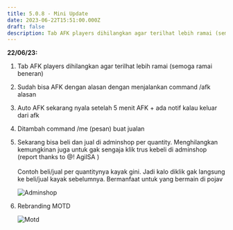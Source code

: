 ```yaml
---
title: 5.0.8 - Mini Update
date: 2023-06-22T15:51:00.000Z
draft: false
description: Tab AFK players dihilangkan agar terilhat lebih ramai (semoga ramai beneran)
---
```

 **22/06/23:**

1.  Tab AFK players dihilangkan agar terilhat lebih ramai (semoga ramai beneran)
2. Sudah bisa AFK dengan alasan dengan menjalankan command /afk alasan
3. Auto AFK sekarang nyala setelah 5 menit AFK + ada notif kalau keluar dari afk
4. Ditambah command /me (pesan) buat jualan
5. Sekarang bisa beli dan jual di adminshop per quantity. Menghilangkan kemungkinan juga untuk gak sengaja klik trus kebeli di adminshop (report thanks to @! AgilSA )\
   \
   Contoh beli/jual per quantitynya kayak gini. Jadi kalo diklik gak langsung ke beli/jual kayak sebelumnya. Bermanfaat untuk yang bermain di pojav

   ![Adminshop](/img/uploads/5-0-8-mini-update.png "Adminshop")
6. Rebranding MOTD

   ![Motd](/img/uploads/motd.png "Motd")